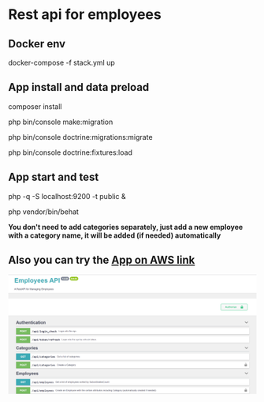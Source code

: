 # Rest api for employees

## Docker env
docker-compose -f stack.yml up

## App install and data preload
composer install

php bin/console make:migration

php bin/console doctrine:migrations:migrate

php bin/console doctrine:fixtures:load

## App start and test
php -q -S localhost:9200 -t public &

php vendor/bin/behat

__You don't need to add categories separately, just add a new employee with a category name, it will be added (if needed) automatically__ 

## Also you can try the [App on AWS link](http://ec2-13-59-194-113.us-east-2.compute.amazonaws.com/index.php/api/doc) 

![GitHub Logo](/sample.png)




